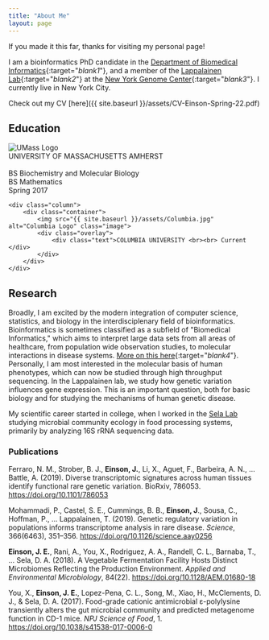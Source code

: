 ```yaml
---
title: "About Me"
layout: page
---
```


If you made it this far, thanks for visiting my personal page!

I am a bioinformatics PhD candidate in the [Department of Biomedical Informatics](http://www.dbmi.columbia.edu){:target="_blank1_"}, and a member of the [Lappalainen Lab](http://www.tllab.org){:target="_blank2_"} at the [New York Genome Center](http://www.nygenome.org){:target="_blank3_"}. I currently live in New York City.

Check out my CV [here]({{ site.baseurl }}/assets/CV-Einson-Spring-22.pdf)

## Education
<div class="row">
    <div class="column">
        <div class="container">
            <img src="{{ site.baseurl }}/assets/UMass.png" alt="UMass Logo" class="image">
            <div class="overlay">
                <div class="text">UNIVERSITY OF MASSACHUSETTS AMHERST <br><br> BS Biochemistry and Molecular Biology <br> BS Mathematics <br> Spring 2017</div>
            </div>
        </div>
    </div>

    <div class="column">
        <div class="container">
            <img src="{{ site.baseurl }}/assets/Columbia.jpg" alt="Columbia Logo" class="image">
            <div class="overlay">
                <div class="text">COLUMBIA UNIVERSITY <br><br> Current </div>
            </div>
        </div>
    </div>
</div>

## Research
Broadly, I am excited by the modern integration of computer science, statistics, and biology in the interdisciplenary field of bioinformatics. Bioinformatics is sometimes classified as a subfield of "Biomedical Informatics," which aims to interpret large data sets from all areas of healthcare, from population wide observation studies, to molecular interactions in disease systems. [More on this here](https://www.dbmi.columbia.edu/research/research-areas/){:target="_blank4_"}. Personally, I am most interested in the molecular basis of human phenotypes, which can now be studied through high throughput sequencing. In the Lappalainen lab, we study how genetic variation influences gene expression. This is an important question, both for basic biology and for studying the mechanisms of human genetic disease.

My scientific career started in college, when I worked in the [Sela Lab](https://selalab.org) studying microbial community ecology in food processing systems, primarily by analyzing 16S rRNA sequencing data.

### Publications
Ferraro, N. M., Strober, B. J., **Einson, J.**, Li, X., Aguet, F., Barbeira, A. N., … Battle, A. (2019). Diverse transcriptomic signatures across human tissues identify functional rare genetic variation. BioRxiv, 786053. https://doi.org/10.1101/786053

Mohammadi, P., Castel, S. E., Cummings, B. B., **Einson, J**., Sousa, C., Hoffman, P., … Lappalainen, T. (2019). Genetic regulatory variation in populations informs transcriptome analysis in rare disease. *Science*, 366(6463), 351–356. https://doi.org/10.1126/science.aay0256

**Einson, J. E.**, Rani, A., You, X., Rodriguez, A. A., Randell, C. L., Barnaba, T., … Sela, D. A. (2018). A Vegetable Fermentation Facility Hosts Distinct Microbiomes Reflecting the Production Environment. *Applied and Environmental Microbiology*, 84(22). https://doi.org/10.1128/AEM.01680-18

You, X., **Einson, J. E.**, Lopez-Pena, C. L., Song, M., Xiao, H., McClements, D. J., & Sela, D. A. (2017). Food-grade cationic antimicrobial ε-polylysine transiently alters the gut microbial community and predicted metagenome function in CD-1 mice. *NPJ Science of Food*, 1. https://doi.org/10.1038/s41538-017-0006-0
